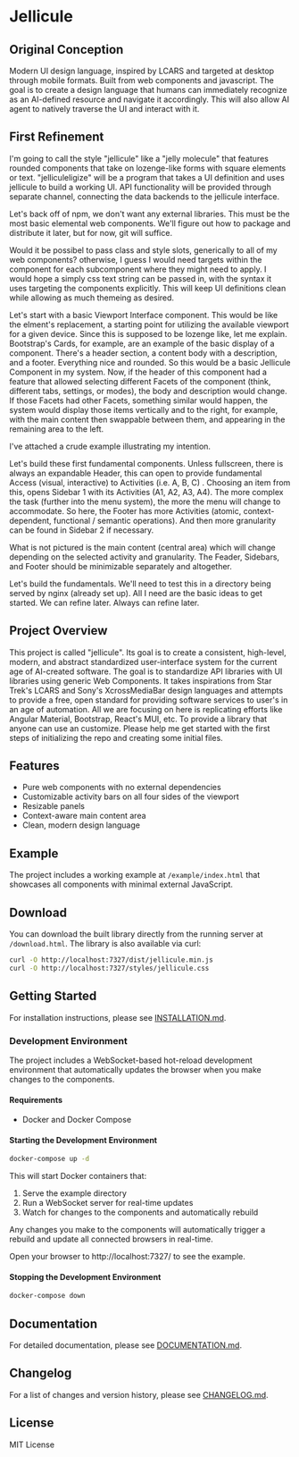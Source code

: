 # Jellicule

## Original Conception
Modern UI design language, inspired by LCARS and targeted at desktop through mobile formats.
Built from web components and javascript. The goal is to create a design language that humans can immediately recognize as an AI-defined resource and navigate it accordingly. This will also allow AI agent to natively traverse the UI and interact with it.

## First Refinement
I'm going to call the style "jellicule" like a "jelly molecule" that features rounded components that take on lozenge-like forms with square elements or text.  "jelliculeligize" will be a program that takes a UI definition and uses jellicule to build a working UI. API functionality will be provided through separate channel, connecting the data backends to the jellicule interface.

Let's back off of npm, we don't want any external libraries. This must be the most basic elemental web components. We'll figure out how to package and distribute it later, but for now, git will suffice.

Would it be possibel to pass class and style slots, generically to all of my web components? otherwise, I guess I would need targets within the component for each subcomponent where they might need to apply. I would hope a simply css text string can be passed in, with the syntax it uses targeting the components explicitly.  This will keep UI definitions clean while allowing as much themeing as desired.

Let's start with a basic Viewport Interface component. This would be like the <body> elment's replacement, a starting point for utilizing the available viewport for a given device. Since this is supposed to be lozenge like, let me explain. Bootstrap's Cards, for example, are an example of the basic display of a component. There's a header section, a content body with a description, and a footer. Everything nice and rounded.  So this would be a basic Jellicule Component in my system. Now, if the header of this component had a feature that allowed selecting different Facets of the component (think, different tabs, settings, or modes), the body and description would change. If those Facets had other Facets, something similar would happen, the system would display those items vertically and to the right, for example, with the main content then swappable between them, and appearing in the remaining area to the left.

I've attached a crude example illustrating my intention.

Let's build these first fundamental components.  Unless fullscreen, there is always an expandable Header, this can open to provide fundamental Access (visual, interactive) to Activities (i.e. A, B, C) . Choosing an item from this, opens Sidebar 1 with its Activities (A1, A2, A3, A4). The more complex the task (further into the menu system), the more the menu will change to accommodate. So here, the Footer has more Activities (atomic, context-dependent, functional / semantic operations). And then more granularity can be found in Sidebar 2 if necessary.

What is not pictured is the main content (central area) which will change depending on the selected activity and granularity. The Feader, Sidebars, and Footer should be minimizable separately and altogether.

Let's build the fundamentals. We'll need to test this in a directory being served by nginx (already set up). All I need are the basic ideas to get started. We can refine later. Always can refine later.

## Project Overview
This project is called "jellicule".  Its goal is to create a consistent, high-level, modern, and abstract standardized user-interface system for the current age of AI-created software. The goal is to standardize API libraries with UI libraries using generic Web Components. It takes inspirations from Star Trek's LCARS and Sony's XcrossMediaBar design languages and attempts to provide a free, open standard for providing software services to user's in an age of automation.  All we are focusing on here is replicating efforts like Angular Material, Bootstrap, React's MUI, etc. To provide a library that anyone can use an customize.  Please help me get started with the first steps of initializing the repo and creating some initial files.

## Features
- Pure web components with no external dependencies
- Customizable activity bars on all four sides of the viewport
- Resizable panels
- Context-aware main content area
- Clean, modern design language

## Example
The project includes a working example at `/example/index.html` that showcases all components with minimal external JavaScript.

## Download
You can download the built library directly from the running server at `/download.html`. The library is also available via curl:

```bash
curl -O http://localhost:7327/dist/jellicule.min.js
curl -O http://localhost:7327/styles/jellicule.css
```

## Getting Started
For installation instructions, please see [INSTALLATION.md](INSTALLATION.md).

### Development Environment
The project includes a WebSocket-based hot-reload development environment that automatically updates the browser when you make changes to the components.

#### Requirements
- Docker and Docker Compose

#### Starting the Development Environment

```bash
docker-compose up -d
```

This will start Docker containers that:
1. Serve the example directory
2. Run a WebSocket server for real-time updates
3. Watch for changes to the components and automatically rebuild

Any changes you make to the components will automatically trigger a rebuild and update all connected browsers in real-time.

Open your browser to http://localhost:7327/ to see the example.

#### Stopping the Development Environment
```bash
docker-compose down
```

## Documentation
For detailed documentation, please see [DOCUMENTATION.md](DOCUMENTATION.md).

## Changelog
For a list of changes and version history, please see [CHANGELOG.md](CHANGELOG.md).

## License
MIT License
